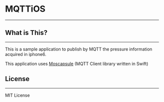 # MQTTiOS
---------------

## What is This?
-----------------
This is a sample application to publish by MQTT the pressure information acquired in iphone6.

This application uses [Moscapsule](https://github.com/flightonary/Moscapsule) (MQTT Client library written in Swift)

## License
------------
MIT License